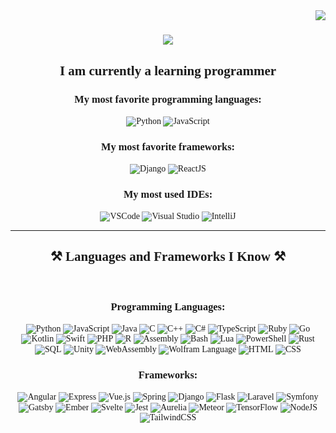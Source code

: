 <img align="right" src="https://visitor-badge.laobi.icu/badge?page_id=AdminGodZ.AdminGodZ" />

<h1 align="center" style="font-family: 'Baloo Thambi 2', cursive;">
    <img src="https://readme-typing-svg.herokuapp.com/?font=Baloo+Thambi+2&size=35&center=true&vCenter=true&width=500&height=70&duration=4000&color=6a0dad&lines=Hey!+;I'm+AdminGod!+💜;" />
</h1>

<h2 align="center" style="font-family: 'Baloo Thambi 2', cursive;"><b>I am currently a learning programmer</b></h2>
<div align="center" style="font-family: 'Baloo Thambi 2', cursive;">
    <h3><b>My most favorite programming languages:</b></h3>
    <p>
        <img src="https://img.icons8.com/color/48/000000/python.png" alt="Python" style="vertical-align:middle;"/> 
        <img src="https://img.icons8.com/color/48/000000/javascript.png" alt="JavaScript" style="vertical-align:middle;"/> 
    </p>
    <h3><b>My most favorite frameworks:</b></h3>
    <p>
        <img src="https://img.icons8.com/color/48/000000/django.png" alt="Django" style="vertical-align:middle;"/> 
        <img src="https://img.icons8.com/color/48/000000/react-native.png" alt="ReactJS" style="vertical-align:middle;"/> 
    </p>
    <h3><b>My most used IDEs:</b></h3>
    <p>
        <img src="https://img.icons8.com/color/48/000000/visual-studio-code-2019.png" alt="VSCode" style="vertical-align:middle;"/> 
        <img src="https://img.icons8.com/?size=48&id=ezj3zaVtImPg&format=png&color=000000" alt="Visual Studio" style="vertical-align:middle;"/> 
        <img src="https://img.icons8.com/color/48/000000/intellij-idea.png" alt="IntelliJ" style="vertical-align:middle;"/> 
    </p>
</div>

<hr/>

<h2 align="center" style="font-family: 'Baloo Thambi 2', cursive;">⚒️ <b>Languages and Frameworks I Know</b> ⚒️</h2>
<br/>
<div align="center" style="font-family: 'Baloo Thambi 2', cursive;">
    <h3><b>Programming Languages:</b></h3>
    <p>
        <img src="https://img.icons8.com/color/48/000000/python.png" alt="Python" style="vertical-align:middle;"/> 
        <img src="https://img.icons8.com/color/48/000000/javascript.png" alt="JavaScript" style="vertical-align:middle;"/> 
        <img src="https://img.icons8.com/color/48/000000/java-coffee-cup-logo.png" alt="Java" style="vertical-align:middle;"/> 
        <img src="https://img.icons8.com/color/48/000000/c-programming.png" alt="C" style="vertical-align:middle;"/> 
        <img src="https://img.icons8.com/color/48/000000/c-plus-plus-logo.png" alt="C++" style="vertical-align:middle;"/> 
        <img src="https://img.icons8.com/color/48/000000/c-sharp-logo.png" alt="C#" style="vertical-align:middle;"/> 
        <img src="https://img.icons8.com/color/48/000000/typescript.png" alt="TypeScript" style="vertical-align:middle;"/> 
        <img src="https://img.icons8.com/?size=48&id=e2hIFBAN6UIe&format=png&color=000000" alt="Ruby" style="vertical-align:middle;"/> 
        <img src="https://img.icons8.com/color/48/000000/golang.png" alt="Go" style="vertical-align:middle;"/> 
        <img src="https://img.icons8.com/color/48/000000/kotlin.png" alt="Kotlin" style="vertical-align:middle;"/> 
        <img src="https://img.icons8.com/color/48/000000/swift.png" alt="Swift" style="vertical-align:middle;"/> 
        <img src="https://img.icons8.com/color/48/000000/php.png" alt="PHP" style="vertical-align:middle;"/> 
        <img src="https://img.icons8.com/color/48/000000/r.png" alt="R" style="vertical-align:middle;"/> 
        <img src="https://img.icons8.com/color/48/000000/assembly.png" alt="Assembly" style="vertical-align:middle;"/>
        <img src="https://img.icons8.com/color/48/000000/bash.png" alt="Bash" style="vertical-align:middle;"/>
        <img src="https://img.icons8.com/color/48/000000/lua-language.png" alt="Lua" style="vertical-align:middle;"/>
        <img src="https://img.icons8.com/color/48/000000/powershell.png" alt="PowerShell" style="vertical-align:middle;"/>
        <img src="https://img.icons8.com/color/48/000000/rust.png" alt="Rust" style="vertical-align:middle;"/>
        <img src="https://img.icons8.com/color/48/000000/sql.png" alt="SQL" style="vertical-align:middle;"/>
        <img src="https://img.icons8.com/color/48/000000/unity.png" alt="Unity" style="vertical-align:middle;"/>
        <img src="https://img.icons8.com/?size=48&id=3wMZoNWmmsaK&format=png&color=000000" alt="WebAssembly" style="vertical-align:middle;"/>
        <img src="https://img.icons8.com/?size=48&id=Onmn6RPrwtZQ&format=png&color=000000" alt="Wolfram Language" style="vertical-align:middle;"/>
        <img src="https://img.icons8.com/color/48/000000/html-5.png" alt="HTML" style="vertical-align:middle;"/>
        <img src="https://img.icons8.com/color/48/000000/css3.png" alt="CSS" style="vertical-align:middle;"/>
    </p>
    <h3><b>Frameworks:</b></h3>
    <p>
        <img src="https://img.icons8.com/color/48/000000/angularjs.png" alt="Angular" style="vertical-align:middle;"/> 
        <img src="https://img.icons8.com/ios/48/express-js.png" alt="Express" style="vertical-align:middle;"/>
        <img src="https://img.icons8.com/color/48/000000/vue-js.png" alt="Vue.js" style="vertical-align:middle;"/> 
        <img src="https://img.icons8.com/color/48/000000/spring-logo.png" alt="Spring" style="vertical-align:middle;"/> 
        <img src="https://img.icons8.com/color/48/000000/django.png" alt="Django" style="vertical-align:middle;"/> 
        <img src="https://img.icons8.com/color/48/000000/flask.png" alt="Flask" style="vertical-align:middle;"/> 
        <img src="https://img.icons8.com/?size=48&id=lRjcvhvtR81o&format=png&color=000000" alt="Laravel" style="vertical-align:middle;"/> 
        <img src="https://img.icons8.com/color/48/000000/symfony.png" alt="Symfony" style="vertical-align:middle;"/> 
        <img src="https://img.icons8.com/?size=48&id=X8d5cAM4URhC&format=png&color=000000" alt="Gatsby" style="vertical-align:middle;"/> 
        <img src="https://img.icons8.com/ios/48/ember.png" alt="Ember" style="vertical-align:middle;"/> 
        <img src="https://img.icons8.com/color/48/000000/svelte.png" alt="Svelte" style="vertical-align:middle;"/> 
        <img src="https://img.icons8.com/?size=48&id=3u82blvEilbF&format=png&color=000000" alt="Jest" style="vertical-align:middle;"/> 
        <img src="https://img.icons8.com/ios/48/aurelia.png" alt="Aurelia" style="vertical-align:middle;"/> 
        <img src="https://img.icons8.com/?size=48&id=R9ClDX2LkAoM&format=png&color=000000" alt="Meteor" style="vertical-align:middle;"/> 
        <img src="https://img.icons8.com/color/48/000000/tensorflow.png" alt="TensorFlow" style="vertical-align:middle;"/> 
        <img src="https://img.icons8.com/color/48/000000/nodejs.png" alt="NodeJS" style="vertical-align:middle;"/>
        <img src="https://img.icons8.com/color/48/000000/tailwindcss.png" alt="TailwindCSS" style="vertical-align:middle;"/> 
    </p>
</div>
